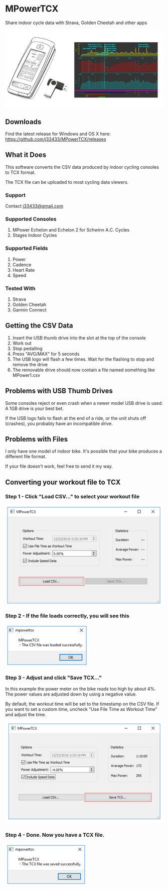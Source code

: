 # MPowerTCX
Share indoor cycle data with Strava, Golden Cheetah and other apps

![Schwinn MPower Console](docs/components.png)

## Downloads

Find the latest release for Windows and OS X here: https://github.com/j33433/MPowerTCX/releases

## What it Does
This software converts the CSV data produced by indoor cycling consoles to TCX format.

The TCX file can be uploaded to most cycling data viewers.

### Support

Contact j33433@gmail.com

### Supported Consoles
1. MPower Echelon and Echelon 2 for Schwinn A.C. Cycles
1. Stages Indoor Cycles

### Supported Fields
1. Power
1. Cadence
1. Heart Rate
1. Speed

### Tested With
1. Strava
1. Golden Cheetah
1. Garmin Connect

## Getting the CSV Data
1. Insert the USB thumb drive into the slot at the top of the console
1. Work out
1. Stop pedalling
1. Press "AVG/MAX" for 5 seconds
1. The USB logo will flash a few times. Wait for the flashing to stop and remove the drive
1. The removable drive should now contain a file named something like MPower1.csv

## Problems with USB Thumb Drives
Some consoles reject or even crash when a newer model USB drive is used. A 1GB drive is your best bet.

If the USB logo fails to flash at the end of a ride, or the unit shuts off (crashes), you probably have an incompatible drive.

## Problems with Files
I only have one model of indoor bike. It's possible that your bike produces a different file format.

If your file doesn't work, feel free to send it my way.

## Converting your workout file to TCX

### Step 1 - Click "Load CSV..." to select your workout file

![Step 1](docs/mp1.png)

### Step 2 - If the file loads correctly, you will see this

![Step 2](docs/mp2.png)

### Step 3 - Adjust and click "Save TCX..." 

In this example the power meter on the bike reads too high by about 4%. The power values are adjusted down by using a negative value. 

By default, the workout time will be set to the timestamp on the CSV file. If you want to set a custom time, uncheck "Use File Time as Workout Time" and adjust the time.

![Step 3](docs/mp3.png)

### Step 4 - Done. Now you have a TCX file.

![Step 4](docs/mp4.png)


